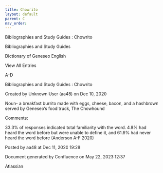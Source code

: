 ```yaml
---
title: Chowrito
layout: default
parent: C
nav_order:
---
```


Bibliographies and Study Guides : Chowrito

Bibliographies and Study Guides

Dictionary of Geneseo English

View All Entries

A-D

Bibliographies and Study Guides : Chowrito

Created by  Unknown User (aa48) on Dec 10, 2020

Noun- a breakfast burrito made with eggs, cheese, bacon, and a hashbrown served by Geneseo’s food truck, The Chowhound

Comments:

33.3% of responses indicated total familiarity with the word. 4.8% had heard the word before but were unable to define it, and 61.9% had never heard the word before (Anderson A-F 2020)

Posted by aa48 at Dec 11, 2020 19:28

Document generated by Confluence on May 22, 2023 12:37

Atlassian
